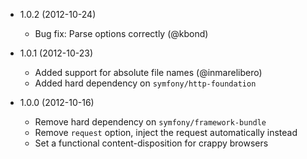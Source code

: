 * 1.0.2 (2012-10-24)

  * Bug fix: Parse options correctly (@kbond)

* 1.0.1 (2012-10-23)

  * Added support for absolute file names (@inmarelibero)
  * Added hard dependency on `symfony/http-foundation`

* 1.0.0 (2012-10-16)

  * Remove hard dependency on `symfony/framework-bundle`
  * Remove `request` option, inject the request automatically instead
  * Set a functional content-disposition for crappy browsers
